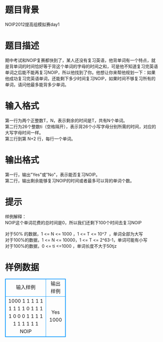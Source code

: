 # 

 
 # 题目背景 
NOIP2012提高组模拟赛day1 

 
 # 题目描述 
期中考试和NOIP复赛都快到了，某人还没有复习英语，他背单词有一个特点，就是背单词的时间恰好等于背这个单词的字母的时间之和，可是他不知道复习完英语单词之后能不能再复习NOIP，所以他找到了你。他想让你来帮他规划一下：如果他成功复习完英语单词，还能剩下多少时间复习NOIP，如果时间不够复习所有的单词，请问他最多能背多少单词。 

 
 # 输入格式 
第一行为两个正整数T，N，表示剩余的时间是T，共有N个单词。<br>第二行为26个整数ti（空格隔开），表示背26个小写字母分别所需的时间，对应的大写字母时间一样。<br>第三行到第&nbsp;N+2&nbsp;行，每行一个单词。 

 
 # 输出格式 
第一行，输出"Yes"或"No"，表示能否复习NOIP。<br>第二行，输出剩余能够复习NOIP的时间或者最多可以背的单词个数。 

 
 # 提示 
样例解释：<br>NOIP这个单词花费的总时间是0，所以我们还剩下100个时间去复习NOIP<br><br>对于50%&nbsp;的数据，1&nbsp;&lt;=&nbsp;N&nbsp;&lt;=&nbsp;1000&nbsp;，1&nbsp;&lt;=&nbsp;T&nbsp;&lt;=&nbsp;10^7&nbsp;&nbsp;，单词全部为大写<br>对于100%的数据，1&nbsp;&lt;=&nbsp;N&nbsp;&lt;=&nbsp;10000，1&nbsp;&lt;=&nbsp;T&nbsp;&lt;=&nbsp;2^63-1，单词可能有小写<br>对于100%的数据，0&nbsp;&lt;=&nbsp;ti&nbsp;&lt;=1000&nbsp;，单词长度不大于50tjz 
# 样例数据
<style>
        table,table tr th, table tr td { border:1px solid #0094ff; }
        table { width: 200px; min-height: 25px; line-height: 25px; text-align: center; border-collapse: collapse;}   
    </style>
<table>
	<tr>
		<td>输入样例</td>
		<td>输出样例</td>
	</tr>
<tr><td>1000 1
1 1 1 1 1 1 1 1 0 1 1 1 1 0 0 0 1 1 1 1 1 1 1 1 1 1
NOIP
</td><td>Yes
1000</td></tr></table>
